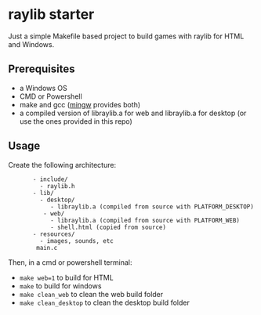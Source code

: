 # raylib starter

Just a simple Makefile based project to build games with raylib for HTML and Windows.

## Prerequisites
- a Windows OS
- CMD or Powershell
- make and gcc ([mingw](http://mingw-w64.org/doku.php) provides both)
- a compiled version of libraylib.a for web and libraylib.a for desktop (or use the ones provided in this repo)

## Usage
Create the following architecture:
```
       - include/
         - raylib.h
       - lib/
         - desktop/
            - libraylib.a (compiled from source with PLATFORM_DESKTOP)
          - web/
            - libraylib.a (compiled from source with PLATFORM_WEB)
            - shell.html (copied from source)
       - resources/
         - images, sounds, etc
        main.c
```
Then, in a cmd or powershell terminal:
- `make web=1` to build for HTML
- `make` to build for windows
- `make clean_web` to clean the web build folder
- `make clean_desktop` to clean the desktop build folder